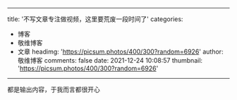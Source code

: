 
---
title: '不写文章专注做视频，这里要荒废一段时间了'
categories: 
 - 博客
 - 敬维博客
 - 文章
headimg: 'https://picsum.photos/400/300?random=6926'
author: 敬维博客
comments: false
date: 2021-12-24 10:08:57
thumbnail: 'https://picsum.photos/400/300?random=6926'
---

<div>   
都是输出内容，于我而言都很开心  
</div>
            